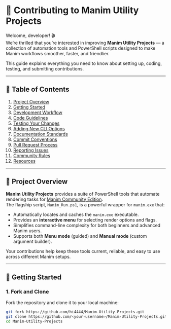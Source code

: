 # 🤝 Contributing to Manim Utility Projects

Welcome, developer! 🎬  
We’re thrilled that you’re interested in improving **Manim Utility Projects** — a collection of automation tools and PowerShell scripts designed to make Manim workflows smoother, faster, and friendlier.

This guide explains everything you need to know about setting up, coding, testing, and submitting contributions.

---

## 📘 Table of Contents
1. [Project Overview](#-project-overview)
2. [Getting Started](#-getting-started)
3. [Development Workflow](#-development-workflow)
4. [Code Guidelines](#-code-guidelines)
5. [Testing Your Changes](#-testing-your-changes)
6. [Adding New CLI Options](#-adding-new-cli-options)
7. [Documentation Standards](#-documentation-standards)
8. [Commit Conventions](#-commit-conventions)
9. [Pull Request Process](#-pull-request-process)
10. [Reporting Issues](#-reporting-issues)
11. [Community Rules](#-community-rules)
12. [Resources](#-resources)

---

## 🧩 Project Overview

**Manim Utility Projects** provides a suite of PowerShell tools that automate rendering tasks for [Manim Community Edition](https://github.com/ManimCommunity/manim).  
The flagship script, `Manim_Run.ps1`, is a powerful wrapper for `manim.exe` that:

- Automatically locates and caches the `manim.exe` executable.  
- Provides an **interactive menu** for selecting render options and flags.  
- Simplifies command-line complexity for both beginners and advanced Manim users.  
- Supports both **Menu mode** (guided) and **Manual mode** (custom argument builder).

Your contributions help keep these tools current, reliable, and easy to use across different Manim setups.

---

## 🧰 Getting Started

### 1. Fork and Clone

Fork the repository and clone it to your local machine:

```bash
git fork https://github.com/hi4444/Manim-Utility-Projects.git
git clone https://github.com/<your-username>/Manim-Utility-Projects.git
cd Manim-Utility-Projects
